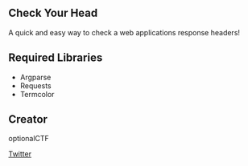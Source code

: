 ## Check Your Head

A quick and easy way to check a web applications response headers!


## Required Libraries

- Argparse
- Requests
- Termcolor

## Creator

optionalCTF

[Twitter](https://twitter.com/optionalCTF)
